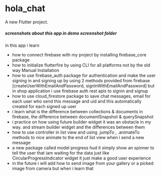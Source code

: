 # hola_chat

A new Flutter project.

##### screenshots about this app in demo screenshot folder

in this app i learn

- how to connect firebase with my project by installing firebase_core package
- how to initialize flutterfire by using CLI for all platforms not by the old way Manual Installation
- how to use firebase_auth package for authentication and make the user signing in and signing up by using 2 methods provided from firebase                                 [createUserWithEmailAndPassword, signInWithEmailAndPassword] but in shop application i use firebase auth rest apis to signin and signup
- how to use cloud_firestore package to save chat messages, email for each user who send this message and uid and this automatically created for each signed up user
- i learn what is the difference between collections & documents in firebase, the difference between documentSnapshot & querySnapshot
- i practice on how using future builder widget it was an obstacle in my way. and stream builder widget and the differences between them
- how to use controller in list view and using .jumpTo , .animateTo methods to nice animate to the end of list view when i send a new message
- a new package called model progress hud it simply show an spinner to tell the user that iam waiting for the data just like CircularProgressIndicator widget it just       make a good user experience
- in the future i will add how to send image from your gallery or a picked image from camera but when i learn that
